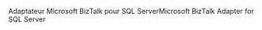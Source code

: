 <span data-ttu-id="8f3f9-101">Adaptateur Microsoft BizTalk pour SQL Server</span><span class="sxs-lookup"><span data-stu-id="8f3f9-101">Microsoft BizTalk Adapter for SQL Server</span></span>